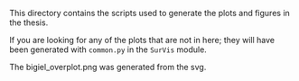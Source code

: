 This directory contains the scripts used to generate the plots and figures in the thesis.

If you are looking for any of the plots that are not in here; they will have been generated with ```common.py``` in the ```SurVis``` module.

The bigiel_overplot.png was generated from the svg.
